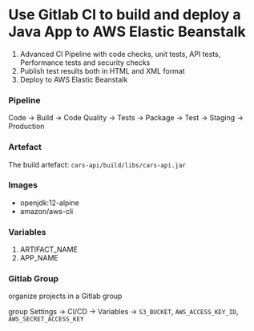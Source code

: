 # Use Gitlab CI to build and deploy a Java App to AWS Elastic Beanstalk
1. Advanced CI Pipeline with code checks, unit tests, API tests, Performance tests and security checks
2. Publish test results both in HTML and XML format
3. Deploy to AWS Elastic Beanstalk

### Pipeline
Code -> Build -> Code Quality -> Tests -> Package -> Test -> Staging -> Production

### Artefact

The build artefact: `cars-api/build/libs/cars-api.jar`


### Images 
- openjdk:12-alpine
- amazon/aws-cli

### Variables
1. ARTIFACT_NAME
2. APP_NAME

### Gitlab Group
organize projects in a Gitlab group

group Settings -> CI/CD -> Variables -> `S3_BUCKET`, `AWS_ACCESS_KEY_ID`, `AWS_SECRET_ACCESS_KEY`